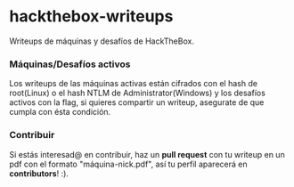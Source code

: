 # hackthebox-writeups
Writeups de máquinas y desafíos de HackTheBox.

### Máquinas/Desafíos activos
Los writeups de las máquinas activas están cifrados con el hash de root(Linux) o el hash NTLM de Administrator(Windows) y los desafíos activos con la flag, si quieres compartir un writeup, asegurate de que cumpla con ésta condición.

### Contribuir
Si estás interesad@ en contribuir, haz un **pull request** con tu writeup en un pdf con el formato "máquina-nick.pdf", así tu perfil aparecerá en **contributors**! :).
